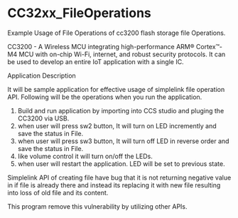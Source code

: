 # CC32xx_FileOperations
Example Usage of File Operations of cc3200 flash storage file Operations. 

CC3200 - A Wireless MCU integrating high-performance ARM® Cortex™-M4 MCU with on-chip Wi-Fi, internet, and robust security protocols. 
It can be used to develop an entire IoT application with a single IC.

Application Description

It will be sample application for effective usage of simplelink file operation API.
Following will be the operations when you run the application.

1) Build and run application by importing into CCS studio and pluging the CC3200 via USB.  
2) when user will press sw2 button, It will turn on LED incremently and save the status in File.  
3) when user will press sw3 button, It will turn off LED in reverse order and save the status in File.  
4) like volume control it will turn on/off the LEDs.  
5) when user will restart the application. LED will be set to previous state.  

Simplelink API of creating file have bug that it is not returning negative value in if file is already there and instead its replacing it with new file resulting into loss of old file and its content.  

This program remove this vulnerability by utilizing other APIs.
